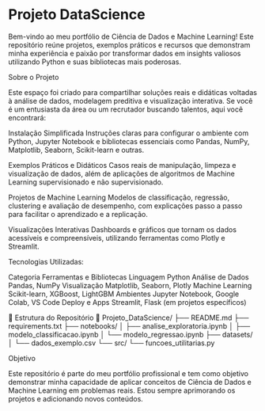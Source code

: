 # Projeto DataScience

Bem-vindo ao meu portfólio de Ciência de Dados e Machine Learning! Este repositório reúne projetos, exemplos práticos e recursos que demonstram minha experiência e paixão por transformar dados em insights valiosos utilizando Python e suas bibliotecas mais poderosas.

Sobre o Projeto

Este espaço foi criado para compartilhar soluções reais e didáticas voltadas à análise de dados, modelagem preditiva e visualização interativa. Se você é um entusiasta da área ou um recrutador buscando talentos, aqui você encontrará:

Instalação Simplificada Instruções claras para configurar o ambiente com Python, Jupyter Notebook e bibliotecas essenciais como Pandas, NumPy, Matplotlib, Seaborn, Scikit-learn e outras.

Exemplos Práticos e Didáticos Casos reais de manipulação, limpeza e visualização de dados, além de aplicações de algoritmos de Machine Learning supervisionado e não supervisionado.

Projetos de Machine Learning Modelos de classificação, regressão, clustering e avaliação de desempenho, com explicações passo a passo para facilitar o aprendizado e a replicação.

Visualizações Interativas Dashboards e gráficos que tornam os dados acessíveis e compreensíveis, utilizando ferramentas como Plotly e Streamlit.

Tecnologias Utilizadas:

Categoria	Ferramentas e Bibliotecas
Linguagem	Python
Análise de Dados	Pandas, NumPy
Visualização	Matplotlib, Seaborn, Plotly
Machine Learning	Scikit-learn, XGBoost, LightGBM
Ambientes	Jupyter Notebook, Google Colab, VS Code
Deploy e Apps	Streamlit, Flask (em projetos específicos)

📂 Estrutura do Repositório
📁 Projeto_DataScience/
├── README.md
├── requirements.txt
├── notebooks/
│   ├── analise_exploratoria.ipynb
│   ├── modelo_classificacao.ipynb
│   └── modelo_regressao.ipynb
├── datasets/
│   └── dados_exemplo.csv
└── src/
    └── funcoes_utilitarias.py

Objetivo

Este repositório é parte do meu portfólio profissional e tem como objetivo demonstrar minha capacidade de aplicar conceitos de Ciência de Dados e Machine Learning em problemas reais. Estou sempre aprimorando os projetos e adicionando novos conteúdos.

